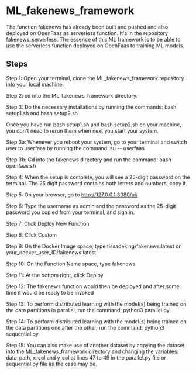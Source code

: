 # ML_fakenews_framework 
The function fakenews has already been built and pushed and also deployed on OpenFaas as serverless function. It's in the repository fakenews_serverless. The essence of this ML framework is to be able to use the serverless function deployed on OpenFaas to training ML models.

## Steps
Step 1: Open your terminal, clone the ML_fakenews_framework repository into your local machine.

Step 2: cd into the ML_fakenews_framework directory.

Step 3: Do the necessary installations by running the commands: bash setup1.sh and bash setup2.sh

Once you have run bash setup1.sh and bash setup2.sh on your machine, you don't need to rerun them when next you start your system.

Step 3a: Whenever you reboot your system, go to your terminal and switch user to userfaas by running the command: su -- userfaas

Step 3b: Cd into the fakenews directory and run the command: bash openfaas.sh

Step 4: When the setup is complete, you will see a 25-digit password on the terminal. The 25 digit password contains both letters and numbers, copy it.

Step 5: On your browser, go to http://127.0.0.1:8080/ui/

Step 6: Type the username as admin and the password as the 25-digit password you copied from your terminal, and sign in.

Step 7: Click Deploy New Function

Step 8: Click Custom

Step 9: On the Docker Image space, type tissadeking/fakenews:latest or your_docker_user_ID/fakenews:latest

Step 10: On the Function Name space, type fakenews

Step 11: At the bottom right, click Deploy

Step 12: The fakenews function would then be deployed and after some time it would be ready to be invoked

Step 13: To perform distributed learning with the model(s) being trained on the data partitions in parallel, run the command: python3 parallel.py

Step 14: To perform distributed learning with the model(s) being trained on the data partitions one after the other, run the command: python3 sequential.py

Step 15: You can also make use of another dataset by copying the dataset into the ML_fakenews_framework directory and changing the variables: data_path, x_col and y_col at lines 47 to 49 in the parallel.py file or sequential.py file as the case may be.
